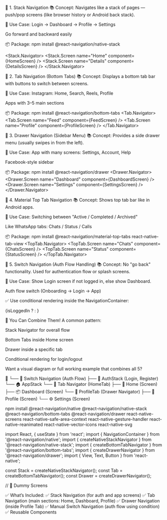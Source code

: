 🧭 1. Stack Navigation
📚 Concept:
Navigates like a stack of pages — push/pop screens (like browser history or Android back stack).

🔧 Use Case:
Login → Dashboard → Profile → Settings

Go forward and backward easily

📦 Package:
npm install @react-navigation/native-stack

<Stack.Navigator>
  <Stack.Screen name="Home" component={HomeScreen} />
  <Stack.Screen name="Details" component={DetailsScreen} />
</Stack.Navigator>

🧭 2. Tab Navigation (Bottom Tabs)
📚 Concept:
Displays a bottom tab bar with buttons to switch between screens.

🔧 Use Case:
Instagram: Home, Search, Reels, Profile

Apps with 3–5 main sections

📦 Package:
npm install @react-navigation/bottom-tabs
<Tab.Navigator>
  <Tab.Screen name="Feed" component={FeedScreen} />
  <Tab.Screen name="Profile" component={ProfileScreen} />
</Tab.Navigator>


🧭 3. Drawer Navigation (Sidebar Menu)
📚 Concept:
Provides a side drawer menu (usually swipes in from the left).

🔧 Use Case:
App with many screens: Settings, Account, Help

Facebook-style sidebar

📦 Package:
npm install @react-navigation/drawer
<Drawer.Navigator>
  <Drawer.Screen name="Dashboard" component={DashboardScreen} />
  <Drawer.Screen name="Settings" component={SettingsScreen} />
</Drawer.Navigator>

🧭 4. Material Top Tab Navigation
📚 Concept:
Shows top tab bar like in Android apps.

🔧 Use Case:
Switching between "Active / Completed / Archived"

Like WhatsApp tabs: Chats / Status / Calls

📦 Package:
npm install @react-navigation/material-top-tabs react-native-tab-view
<TopTab.Navigator>
  <TopTab.Screen name="Chats" component={ChatsScreen} />
  <TopTab.Screen name="Status" component={StatusScreen} />
</TopTab.Navigator>


🧭 5. Switch Navigation (Auth Flow Handling)
📚 Concept:
No "go back" functionality. Used for authentication flow or splash screens.

🔧 Use Case:
Show Login screen if not logged in, else show Dashboard.

Auth flow switch (Onboarding → Login → App)

✅ Use conditional rendering inside the NavigationContainer:

<NavigationContainer>
  {isLoggedIn ? <AppNavigator /> : <AuthNavigator />}
</NavigationContainer>


🔄 You Can Combine Them!
A common pattern:

Stack Navigator for overall flow

Bottom Tabs inside Home screen

Drawer inside a specific tab

Conditional rendering for login/logout

Want a visual diagram or full working example that combines all 5?

📱 <NavigationContainer>
   └── 🔀 Switch Navigation (Auth Flow)
        ├── 🔐 AuthStack (Login, Register)
        └── 🏠 AppStack
             └── 🧭 Tab Navigator (HomeTab)
                  ├── 🏡 Home (Screen)
                  ├── 📦 Dashboard (Screen)
                  └── 📂 ProfileTab (Drawer Navigator)
                       ├── 👤 Profile (Screen)
                       └── ⚙️ Settings (Screen)

npm install @react-navigation/native @react-navigation/native-stack @react-navigation/bottom-tabs @react-navigation/drawer react-native-screens react-native-safe-area-context react-native-gesture-handler react-native-reanimated react-native-vector-icons react-native-svg


import React, { useState } from 'react';
import { NavigationContainer } from '@react-navigation/native';
import { createNativeStackNavigator } from '@react-navigation/native-stack';
import { createBottomTabNavigator } from '@react-navigation/bottom-tabs';
import { createDrawerNavigator } from '@react-navigation/drawer';
import { View, Text, Button } from 'react-native';

const Stack = createNativeStackNavigator();
const Tab = createBottomTabNavigator();
const Drawer = createDrawerNavigator();

// 🧾 Dummy Screens
<!-- const LoginScreen = ({ navigation, setLogin }) => (
  <View><Text>Login Screen</Text><Button title="Login" onPress={() => setLogin(true)} /></View>
);

const RegisterScreen = () => (
  <View><Text>Register Screen</Text></View>
);

const HomeScreen = () => (
  <View><Text>🏡 Home Screen</Text></View>
);

const DashboardScreen = () => (
  <View><Text>📦 Dashboard Screen</Text></View>
);

const ProfileScreen = () => (
  <View><Text>👤 Profile Screen</Text></View>
);

const SettingsScreen = () => (
  <View><Text>⚙️ Settings Screen</Text></View>
);

// 🧭 Drawer Navigator for Profile Tab
function ProfileDrawer() {
  return (
    <Drawer.Navigator>
      <Drawer.Screen name="Profile" component={ProfileScreen} />
      <Drawer.Screen name="Settings" component={SettingsScreen} />
    </Drawer.Navigator>
  );
}

// 🧭 Tab Navigator inside App Stack
function HomeTabs() {
  return (
    <Tab.Navigator>
      <Tab.Screen name="Home" component={HomeScreen} />
      <Tab.Screen name="Dashboard" component={DashboardScreen} />
      <Tab.Screen name="ProfileTab" component={ProfileDrawer} options={{ title: 'Profile' }} />
    </Tab.Navigator>
  );
}

// 🔐 Auth Stack
function AuthStack({ setLogin }) {
  return (
    <Stack.Navigator>
      <Stack.Screen name="Login">
        {props => <LoginScreen {...props} setLogin={setLogin} />}
      </Stack.Screen>
      <Stack.Screen name="Register" component={RegisterScreen} />
    </Stack.Navigator>
  );
}

// 🏠 App Stack after login
function AppStack() {
  return (
    <Stack.Navigator>
      <Stack.Screen name="MainTabs" component={HomeTabs} options={{ headerShown: false }} />
    </Stack.Navigator>
  );
}

// 🔁 Switch Navigation (manual using conditional rendering)
export default function App() {
  const [isLoggedIn, setLoggedIn] = useState(false);

  return (
    <NavigationContainer>
      {isLoggedIn ? <AppStack /> : <AuthStack setLogin={setLoggedIn} />}
    </NavigationContainer>
  );
} -->

✅ What’s Included:
✅ Stack Navigation (for auth and app screens)
✅ Tab Navigation (main sections: Home, Dashboard, Profile)
✅ Drawer Navigation (inside Profile Tab)
✅ Manual Switch Navigation (auth flow using condition)
✅ Reusable Components

